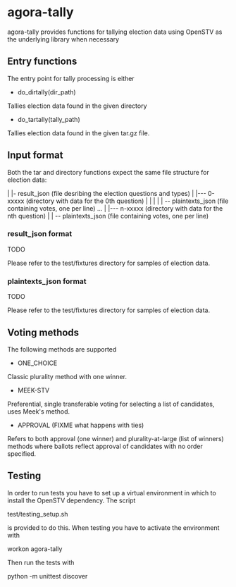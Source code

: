 agora-tally
===========

agora-tally provides functions for tallying election data using OpenSTV as the underlying library when necessary


## Entry functions

The entry point for tally processing is either

* do_dirtally(dir_path)

Tallies election data found in the given directory

* do_tartally(tally_path)

Tallies election data found in the given tar.gz file.

## Input format

Both the tar and directory functions expect the same file structure for election data:

<root>
|
|- result_json (file desribing the election questions and types)
|
|--- 0-xxxxx (directory with data for the 0th question)
|    |
|    |
|    --  plaintexts_json (file containing votes, one per line)
...
|
|--- n-xxxxx (directory with data for the nth question)
     |
     |
     --  plaintexts_json (file containing votes, one per line)

### result_json format

TODO

Please refer to the test/fixtures directory for samples of election data.

### plaintexts_json format

TODO

Please refer to the test/fixtures directory for samples of election data.

## Voting methods

The following methods are supported

* ONE_CHOICE

Classic plurality method with one winner.

* MEEK-STV

Preferential, single transferable voting for selecting a list of candidates, uses Meek's method.

* APPROVAL (FIXME what happens with ties)

Refers to both approval (one winner) and plurality-at-large (list of winners) methods where ballots reflect
approval of candidates with no order specified.

## Testing

In order to run tests you have to set up a virtual environment in which to install the OpenSTV dependency. The script

test/testing_setup.sh

is provided to do this. When testing you have to activate the environment with

workon agora-tally

Then run the tests with

 python -m unittest discover